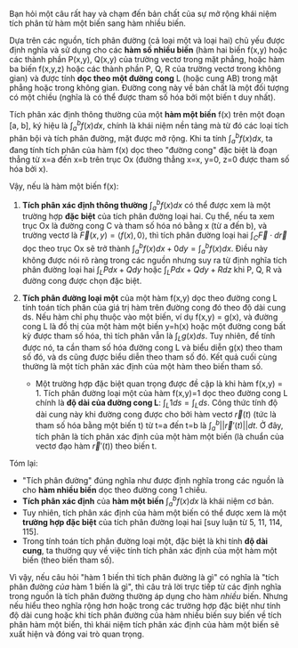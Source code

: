 Bạn hỏi một câu rất hay và chạm đến bản chất của sự mở rộng khái niệm tích phân từ hàm một biến sang hàm nhiều biến.

Dựa trên các nguồn, tích phân đường (cả loại một và loại hai) chủ yếu được định nghĩa và sử dụng cho các **hàm số nhiều biến** (hàm hai biến f(x,y) hoặc các thành phần P(x,y), Q(x,y) của trường vectơ trong mặt phẳng, hoặc hàm ba biến f(x,y,z) hoặc các thành phần P, Q, R của trường vectơ trong không gian) và được tính **dọc theo một đường cong** L (hoặc cung AB) trong mặt phẳng hoặc trong không gian. Đường cong này về bản chất là một đối tượng có một chiều (nghĩa là có thể được tham số hóa bởi một biến t duy nhất).

Tích phân xác định thông thường của một **hàm một biến** f(x) trên một đoạn [a, b], ký hiệu là $\int_a^b f(x) dx$, chính là khái niệm nền tảng mà từ đó các loại tích phân bội và tích phân đường, mặt được mở rộng. Khi ta tính $\int_a^b f(x) dx$, ta đang tính tích phân của hàm f(x) dọc theo "đường cong" đặc biệt là đoạn thẳng từ x=a đến x=b trên trục Ox (đường thẳng x=x, y=0, z=0 được tham số hóa bởi x).

Vậy, nếu là hàm một biến f(x):

1.  **Tích phân xác định thông thường** $\int_a^b f(x) dx$ có thể được xem là một trường hợp **đặc biệt** của tích phân đường loại hai. Cụ thể, nếu ta xem trục Ox là đường cong C và tham số hóa nó bằng x (từ a đến b), và trường vectơ là $\vec{F}(x,y) = \langle f(x), 0 \rangle$, thì tích phân đường loại hai $\int_C \vec{F} \cdot d\vec{r}$ dọc theo trục Ox sẽ trở thành $\int_a^b f(x) dx + 0 dy = \int_a^b f(x) dx$. Điều này không được nói rõ ràng trong các nguồn nhưng suy ra từ định nghĩa tích phân đường loại hai $\int_L P dx + Q dy$ hoặc $\int_L P dx + Q dy + R dz$ khi P, Q, R và đường cong được chọn đặc biệt.

2.  **Tích phân đường loại một** của một hàm f(x,y) dọc theo đường cong L tính toán tích phân của giá trị hàm trên đường cong đó theo độ dài cung ds. Nếu hàm chỉ phụ thuộc vào một biến, ví dụ f(x,y) = g(x), và đường cong L là đồ thị của một hàm một biến y=h(x) hoặc một đường cong bất kỳ được tham số hóa, thì tích phân vẫn là $\int_L g(x) ds$. Tuy nhiên, để tính được nó, ta cần tham số hóa đường cong L và biểu diễn g(x) theo tham số đó, và ds cũng được biểu diễn theo tham số đó. Kết quả cuối cùng thường là một tích phân xác định của một hàm theo biến tham số.

    *   Một trường hợp đặc biệt quan trọng được đề cập là khi hàm f(x,y) = 1. Tích phân đường loại một của hàm f(x,y)=1 dọc theo đường cong L chính là **độ dài của đường cong L**: $\int_L 1 ds = \int_L ds$. Công thức tính độ dài cung này khi đường cong được cho bởi hàm vectơ $\vec{r}(t)$ (tức là tham số hóa bằng một biến t) từ t=a đến t=b là $\int_a^b ||\vec{r}'(t)|| dt$. Ở đây, tích phân là tích phân xác định của một hàm một biến (là chuẩn của vectơ đạo hàm $\vec{r}'(t)$) theo biến t.

Tóm lại:

*   "Tích phân đường" đúng nghĩa như được định nghĩa trong các nguồn là cho **hàm nhiều biến** dọc theo đường cong 1 chiều.
*   **Tích phân xác định** của **hàm một biến** $\int_a^b f(x) dx$ là khái niệm cơ bản.
*   Tuy nhiên, tích phân xác định của hàm một biến có thể được xem là một **trường hợp đặc biệt** của tích phân đường loại hai [suy luận từ 5, 11, 114, 115].
*   Trong tính toán tích phân đường loại một, đặc biệt là khi tính **độ dài cung**, ta thường quy về việc tính tích phân xác định của một hàm một biến (theo biến tham số).

Vì vậy, nếu câu hỏi "hàm 1 biến thì tích phân đường là gì" có nghĩa là "tích phân đường *của* hàm 1 biến là gì", thì câu trả lời trực tiếp từ các định nghĩa trong nguồn là tích phân đường thường áp dụng cho hàm *nhiều* biến. Nhưng nếu hiểu theo nghĩa rộng hơn hoặc trong các trường hợp đặc biệt như tính độ dài cung hoặc khi tích phân đường của hàm nhiều biến suy biến về tích phân hàm một biến, thì khái niệm tích phân xác định của hàm một biến sẽ xuất hiện và đóng vai trò quan trọng.